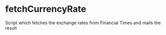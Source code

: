 fetchCurrencyRate
=================

Script which fetches the exchange rates from Financial Times and mails the result
